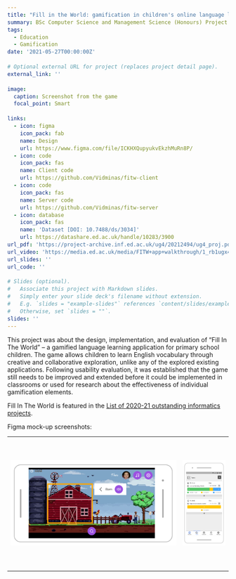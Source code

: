 ```yaml
---
title: "Fill in the World: gamification in children's online language learning"
summary: BSc Computer Science and Management Science (Honours) Project
tags:
  - Education
  - Gamification
date: '2021-05-27T00:00:00Z'

# Optional external URL for project (replaces project detail page).
external_link: ''

image:
  caption: Screenshot from the game
  focal_point: Smart

links:
  - icon: figma
    icon_pack: fab
    name: Design
    url: https://www.figma.com/file/ICKHXQupyukvEkzhMuRn8P/
  - icon: code
    icon_pack: fas
    name: Client code
    url: https://github.com/Vidminas/fitw-client
  - icon: code
    icon_pack: fas
    name: Server code
    url: https://github.com/Vidminas/fitw-server
  - icon: database
    icon_pack: fas
    name: 'Dataset [DOI: 10.7488/ds/3034]'
    url: https://datashare.ed.ac.uk/handle/10283/3900
url_pdf: 'https://project-archive.inf.ed.ac.uk/ug4/20212494/ug4_proj.pdf'
url_video: 'https://media.ed.ac.uk/media/FITW+app+walkthrough/1_rb1ugx4n'
url_slides: ''
url_code: ''

# Slides (optional).
#   Associate this project with Markdown slides.
#   Simply enter your slide deck's filename without extension.
#   E.g. `slides = "example-slides"` references `content/slides/example-slides.md`.
#   Otherwise, set `slides = ""`.
slides: ''
---
```


This project was about the design, implementation, and evaluation of “Fill In The World” – a gamified language learning application for primary school children. The game allows children to learn English vocabulary through creative and collaborative exploration, unlike any of the explored existing applications. Following usability evaluation, it was established that the game still needs to be improved and extended before it could be implemented in classrooms or used for research about the effectiveness of individual gamification elements.

Fill In The World is featured in the [List of 2020-21 outstanding informatics projects](https://project-archive.inf.ed.ac.uk/ug4/2021-outstanding.html).

Figma mock-up screenshots:
<table>
    <tbody><tr>
      <td style="height: 300px; overflow: hidden;">
        <a href="https://www.figma.com/proto/ICKHXQupyukvEkzhMuRn8P/App-Prototype?node-id=17-1092&amp;mode=design&amp;t=pzsMtxe1ylCDZsFv-1" target="_blank">
          <img style="max-height: 98%;" src="./fitw-pupil-app.png" alt="Screenshot of a Figma prototype app">
        </a>
      </td>
      <td style="height: 300px; overflow: hidden;">
        <a href="https://www.figma.com/proto/ICKHXQupyukvEkzhMuRn8P/App-Prototype?node-id=106-11&amp;mode=design&amp;t=DrwCHqoLcJLFXdRK-1" target="_blank">
          <img style="max-height: 98%;" src="./fitw-teacher-app.png" alt="Screenshot of a Figma prototype app">
        </a>
      </td>
    </tr>
  </tbody>
</table>